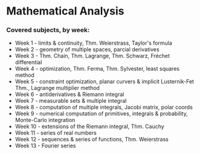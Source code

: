# Mathematical Analysis
### Covered subjects, by week:
- Week 1 - limits & continuity, Thm. Weierstrass, Taylor's formula
- Week 2 - geometry of multiple spaces, parcial derivatives
- Week 3 - Thm. Chain, Thm. Lagrange, Thm. Schwarz, Fréchet differential
- Week 4 - optimization, Thm. Ferma, Thm. Sylvester, least squares method
- Week 5 - constraint optimization, planar curvers & implicit Lusternik-Fet Thm., Lagrange multiplier method
- Week 6 - antiderivatives & Riemann integral
- Week 7 - measurable sets & multiple integral
- Week 8 - computation of multiple integrals, Jacobi matrix, polar coords
- Week 9 - numerical computation of primitives, integrals & probability, Monte-Carlo integration
- Week 10 - extensions of the Riemann integral, Thm. Cauchy
- Week 11 - series of real numbers
- Week 12 - sequences & series of functions, Thm. Weierstrass
- Week 13 - Fourier series

